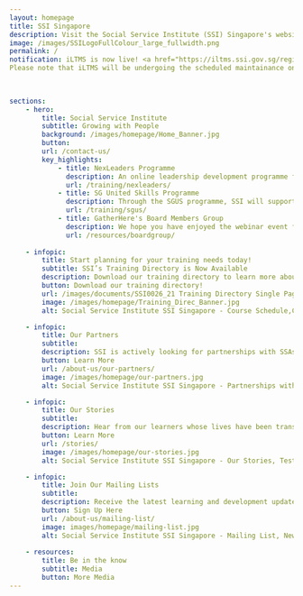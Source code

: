 ```yaml
---
layout: homepage
title: SSI Singapore
description: Visit the Social Service Institute (SSI) Singapore's website and discover training programmes and resources for the social service sector.
image: /images/SSILogoFullColour_large_fullwidth.png
permalink: /
notification: iLTMS is now live! <a href="https://iltms.ssi.gov.sg/registration#/Course" target="_blank">Click here to view our courses.</a> 
Please note that iLTMS will be undergoing the scheduled maintainance on 10 Dec 2021 and access to iLTMS may be disrupted. 
       
  

sections:
    - hero:
        title: Social Service Institute
        subtitle: Growing with People
        background: /images/homepage/Home_Banner.jpg
        button:
        url: /contact-us/
        key_highlights:
            - title: NexLeaders Programme
              description: An online leadership development programme for the social service sector
              url: /training/nexleaders/
            - title: SG United Skills Programme
              description: Through the SGUS programme, SSI will support Singaporeans and permanent residents whose livelihoods have been impacted by the COVID-19 pandemic
              url: /training/sgus/         
            - title: GatherHere's Board Members Group
              description: We hope you have enjoyed the webinar event for GatherHere’s Board Members Group on 14 June 2021. Click here to see the 5 key learning points.
              url: /resources/boardgroup/ 
           
    - infopic:
        title: Start planning for your training needs today!
        subtitle: SSI’s Training Directory is Now Available
        description: Download our training directory to learn more about the broad range of courses that SSI offers from 10 different categories.
        button: Download our training directory!
        url: /images/documents/SSI0026_21 Training Directory Single Page.pdf 
        image: /images/homepage/Training_Direc_Banner.jpg
        alt: Social Service Institute SSI Singapore - Course Schedule,Course List,Training Calendar      

    - infopic:
        title: Our Partners
        subtitle:
        description: SSI is actively looking for partnerships with SSAs, NPOs, IHLs and private training bodies to co-develop the capabilities of Singapore’s social service sector.
        button: Learn More
        url: /about-us/our-partners/
        image: /images/homepage/our-partners.jpg
        alt: Social Service Institute SSI Singapore - Partnerships with SSAs, NPOs, IHLs & Private Training Organisations

    - infopic:
        title: Our Stories
        subtitle:
        description: Hear from our learners whose lives have been transformed through their desire to learn and grow through SSI’s courses and initiatives.
        button: Learn More
        url: /stories/
        image: /images/homepage/our-stories.jpg
        alt: Social Service Institute SSI Singapore - Our Stories, Testimonials

    - infopic:
        title: Join Our Mailing Lists
        subtitle:
        description: Receive the latest learning and development updates from SSI by signing up for our various mailing lists.
        button: Sign Up Here
        url: /about-us/mailing-list/
        image: images/homepage/mailing-list.jpg
        alt: Social Service Institute SSI Singapore - Mailing List, Newsletter Suscription
        
    - resources:
        title: Be in the know
        subtitle: Media
        button: More Media
---
```

